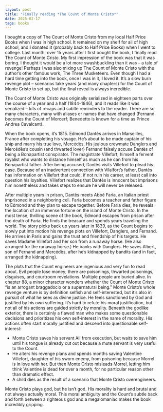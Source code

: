 ```yaml
---
layout: post
title: "Finally reading *The Count of Monte Cristo*"
date: 2025-02-17
tags: books
---
```


I bought a copy of The Count of Monte Cristo from my local Half Price Books when I was in high school. It remained on my shelf for all of high school, and I donated it (probably back to Half Price Books) when I went to college. Last month, over 15 years after I first bought the book, I finally read The Count of Monte Cristo. My first impression of the book was that it was boring. I thought it would be a lot more swashbuckling than it was – a tale of revenge! Perhaps I was also mixing up The Count of Monte Cristo with the author’s other famous work, The Three Musketeers. Even though I had a hard time getting into the book, once I was in it, I loved it. It’s a slow burn revenge plot – scenarios take years (and many chapters) for the Count of Monte Cristo to set up, but the final reveal is always incredible. 

The Count of Monte Cristo was originally serialized in eighteen parts over the course of a year and a half (1844-1846), and it reads like it was serialized – lots of recaps and subtle reminders to the reader. There are so many characters, many with aliases or names that have changed (Fernand becomes the Count of Morcerf; Benedetto is known for a time as Prince Andrea Cavalcant).

When the book opens, it’s 1815. Edmond Dantès arrives in Marseilles, France after completing his voyage. He’s about to be made captain of his ship and marry his true love, Mercédès. His jealous crewmate Danglers and Mercédès’s cousin (and thwarted lover) Fernand falsely accuse Dantès of being a Bonapartist conspirator. The magistrate Villefort, himself a fervent royalist who wants to distance himself as much as he can from his Bonapartist father. After being accused, Dantès visits Villefort to plead his case. Because of an inadvertent connection with Vilalfort’s father, Dantès has information on Villefort that could, if not ruin his career, at least call into question his loyalties. Villefort realizes that Dantès is innocent but imprisons him nonetheless and takes steps to ensure he will never be released. 

After multiple years in prison, Dantès meets Abbé Faria, an Italian priest imprisoned in a neighboring cell. Faria becomes a teacher and father figure to Edmond and they plan to escape together. Before Faria dies, he reveals the location of an immense fortune on the island of Monte Cristo. In the most tense, thrilling scene of the book, Edmond escapes from prison after the death of Faria. He finds the treasure and spends years traveling the world. The story picks back up years later in 1839, as the Count begins to slowly put into motion his revenge plots on Villefort, Danglers, and Fernand. He arrives in Paris and gains the trust and friendship of his targets. He saves Madame Villefort and her son from a runaway horse. (He also arranged for the runaway horse.) He banks with Danglers. He saves Albert, son of Fernand and Mercédès, after he’s kidnapped by bandits (and in fact, arranged the kidnapping).

The plots that the Count engineers are ingenious and very fun to read about. Evil people lose money; there are poisonings, thwarted poisonings, disguises, and courtroom revelations. Multiple people are buried alive. In chapter 88, a minor character wonders whether the Count of Monte Cristo “is an arrogant braggadocio or a supernatural being.” Monte Cristo’s whole revenge venture is by definition selfish and self-interested, but it’s also in pursuit of what he sees as divine justice. He feels sanctioned by God and justified by his own suffering. It’s hard to refute his moral justification, but not all of his actions are guided strictly by morality. Beneath the godlike exterior, there is certainly a flawed man who makes some questionable decisions and prioritizes his own self-interest in the name of morality. His actions often start morally justified and descend into questionable self-interest:

* Monte Cristo saves his servant Ali from execution, but waits to save him until his tongue is already cut out because a mute servant is very useful to the Count. 
* He alters his revenge plans and spends months saving Valentine Villefort, daughter of his sworn enemy, from poisoning because Morrel is in love with her. But then Monte Cristo misleads Morrel, letting him think Valentine is dead for over a month, for no particular reason other than dramatic effect. 
* A child dies as the result of a scenario that Monte Cristo overengineers. 

Monte Cristo plays god, but he isn’t god. His morality is hard and brutal and not always actually moral. This moral ambiguity and the Count’s subtle back and forth between a righteous god and a megalomaniac makes the book incredibly gripping.





